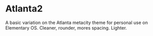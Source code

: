 # Atlanta2

A basic variation on the Atlanta metacity theme for personal use on Elementary OS.  Cleaner, rounder, mores spacing. Lighter.

